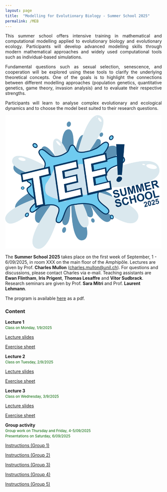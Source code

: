 ```yaml
---
layout: page
title:  "Modelling for Evolutionary Biology - Summer School 2025"
permalink: /MEB
---
```


<div class="jumbotron jumbotron-fluid mb-3 pl-0 pt-0 pb-0 bg-white position-relative">
    <div class="h-100 tofront">
        <div class="row justify-content-between">
            <div class="col-md-8 pr-0 pr-md-4 pt-4 pb-4 align-self-center">
                <div class="page-content" style="text-align:justify">
                <p>This summer school offers intensive training in mathematical and computational modelling applied to evolutionary biology and evolutionary ecology. Participants will develop advanced modelling skills through modern mathematical approaches and widely used computational tools such as individual-based simulations.</p>
                <p>Fundamental questions such as sexual selection, senescence, and cooperation will be explored using these tools to clarify the underlying theoretical concepts. One of the goals is to highlight the connections between different modelling approaches (population genetics, quantitative genetics, game theory, invasion analysis) and to evaluate their respective strengths.</p>
                <p>Participants will learn to analyse complex evolutionary and ecological dynamics and to choose the model best suited to their research questions.</p>
                </div>
            </div>
            <div class="col-md-4 pr-0 align-self-center">
                <img class="rounded" src="/assets/images/Logo_MEB_vector.png" alt="Summer School in Modelling for Evolutionary Biology">
            </div>
        </div>
    </div>
</div>

The **Summer School 2025** takes place on the first week of September, 1 - 6/09/2025, in room XXX on the main floor of the Amphipôle.
Lectures are given by Prof. <b>Charles Mullon</b> (<a href="mailto:charles.mullon@unil.ch">charles.mullon@unil.ch</a>). For questions and discussions, please contact Charles via e-mail. Teaching assistants are <b>Ewan Flintham</b>, <b>Iris Prigent</b>, <b>Thomas Lesaffre</b> and <b>Vítor Sudbrack</b>.  Research seminars are given by Prof. <b>Sara Mitri</b> and Prof. <b>Laurent Lehmann</b>. 

The program is available <a href="/docs/MEB2025/not_found.pdf">here</a> as a pdf.

<h3 class="font-weight-bold spanborder"><span>Content </span></h3>

<div class="col-lg-12 mb-2">
    <div class="p-3 border rounded">
        <div class="row" style="min-height:50px">
            <div class="col-md-3 mb-3 mb-md-0">
                <h4 class="text-dark mb-0" style="margin-top:0px;margin-bottom:0px;"> 
                    Lecture 1 
                </h4>
                <small class="d-inline-block mt-1 mb-1 font-weight-normal" style="color:#006400;margin-bottom:0px;">
                    Class on Monday, 1/9/2025 
                </small>
            </div>
            <div class="col-md-9">
                <div class="excerpt" style="text-align:left;margin-top:0px;margin-bottom:auto;">
                    <p><a href="/docs/MEB2025/slides1-2025.pdf"><i class="fa fa-file-powerpoint-o fa-lg" aria-hidden="true"></i> Lecture slides</a></p>
                    <p><a href="/docs/MEB2025/sheet1-2025.pdf"><i class="fa fa-file-text fa-lg" aria-hidden="true"></i> Exercise sheet</a></p>
                </div>
            </div>
        </div>
    </div>
</div>


<div class="col-lg-12 mb-2">
    <div class="p-3 border rounded">
        <div class="row" style="min-height:50px">
            <div class="col-md-3 mb-3 mb-md-0">
                <h4 class="text-dark mb-0" style="margin-top:0px;margin-bottom:0px;"> 
                    Lecture 2
                </h4>
                <small class="d-inline-block mt-1 mb-1 font-weight-normal" style="color:#006400;margin-bottom:0px;">
                    Class on Tuesday, 2/9/2025 
                </small>
            </div>
            <div class="col-md-9">
                <div class="excerpt" style="text-align:left;margin-top:0px;margin-bottom:auto;">
                    <p><a href="/docs/MEB2025/slides2-2025.pdf"><i class="fa fa-file-powerpoint-o fa-lg" aria-hidden="true"></i> Lecture slides</a></p>
                    <p><a href="/docs/MEB2025/sheet2-2025.pdf"><i class="fa fa-file-text fa-lg" aria-hidden="true"></i> Exercise sheet</a></p>
                </div>
            </div>
        </div>
    </div>
</div>

<div class="col-lg-12 mb-2">
    <div class="p-3 border rounded">
        <div class="row" style="min-height:50px">
            <div class="col-md-3 mb-3 mb-md-0">
                <h4 class="text-dark mb-0" style="margin-top:0px;margin-bottom:0px;"> 
                    Lecture 3
                </h4>
                <small class="d-inline-block mt-1 mb-1 font-weight-normal" style="color:#006400;margin-bottom:0px;">
                    Class on Wednesday, 3/9/2025  
                </small>
            </div>
            <div class="col-md-9">
                <div class="excerpt" style="text-align:left;margin-top:0px;margin-bottom:auto;">
                    <p><a href="/docs/MEB2025/slides3-2025.pdf"><i class="fa fa-file-powerpoint-o fa-lg" aria-hidden="true"></i> Lecture slides</a></p>
                    <p><a href="/docs/MEB2025/sheet3-2025.pdf"><i class="fa fa-file-text fa-lg" aria-hidden="true"></i> Exercise sheet</a></p>
                </div>
            </div>
        </div>
    </div>
</div>

<div class="col-lg-12 mb-2">
    <div class="p-3 border rounded">
        <div class="row" style="min-height:50px">
            <div class="col-md-3 mb-3 mb-md-0">
                <h4 class="text-dark mb-0" style="margin-top:0px;margin-bottom:0px;"> 
                    Group activity
                </h4>
                <small class="d-inline-block mt-1 mb-1 font-weight-normal" style="color:#006400;margin-bottom:0px;text-align:left">
                    Group work on Thursday and Friday, 4-5/09/2025<br>Presentations on Saturday, 6/09/2025
                </small>
            </div>
            <div class="col-md-9">
                <div class="excerpt" style="text-align:left;margin-top:0px;margin-bottom:auto;">
                    <p><a href="/docs/MEB2025/group1-2025.pdf"><i class="fa fa-check fa-lg" aria-hidden="true"></i> Instructions (Group 1)</a></p>
                    <p><a href="/docs/MEB2025/group2-2025.pdf"><i class="fa fa-check fa-lg" aria-hidden="true"></i> Instructions (Group 2)</a></p> 
                    <p><a href="/docs/MEB2025/group3-2025.pdf"><i class="fa fa-check fa-lg" aria-hidden="true"></i> Instructions (Group 3)</a></p> 
                    <p><a href="/docs/MEB2025/group4-2025.pdf"><i class="fa fa-check fa-lg" aria-hidden="true"></i> Instructions (Group 4)</a></p> 
                    <p><a href="/docs/MEB2025/group5-2025.pdf"><i class="fa fa-check fa-lg" aria-hidden="true"></i> Instructions (Group 5)</a></p> 
                 </div>
            </div>
        </div>
    </div>
</div>

